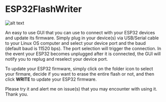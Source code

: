 # ESP32FlashWriter

![alt text](https://github.com/sunbearc22/ESP32FlashWriter/blob/master/image/esp32flashwrite_GUI.png)

An easy to use GUI that you can use to connect with your ESP32 devices and update its firmware. Simply plug in your device(s) via USB/Serial cable to your Linux OS computer and select your device port and the baud (default baud is 11520 bps). The port selection will trigger the connection. In the event your ESP32 becomes unplugged after it is connected, the GUI will notify you to replug and reselect your device port.  

To update your ESP32 firmware, simply click on the folder icon to select your firmare, decide if you want to erase the entire flash or not, and then click **WRITE** to update your ESP32 firmware. 

Please try it and alert me on issue(s) that you may encounter with using it. Thank you.
